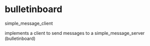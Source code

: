 bulletinboard
=============
simple_message_client

implements a client to send messages to a simple_message_server (bulletinboard)
